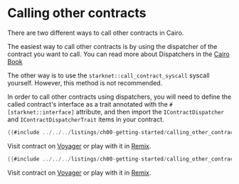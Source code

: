 # Calling other contracts

There are two different ways to call other contracts in Cairo.

The easiest way to call other contracts is by using the dispatcher of the contract you want to call.
You can read more about Dispatchers in the [Cairo Book](https://book.cairo-lang.org/ch99-02-02-contract-dispatcher-library-dispatcher-and-system-calls.html#contract-dispatcher)

The other way is to use the `starknet::call_contract_syscall` syscall yourself. However, this method is not recommended.

In order to call other contracts using dispatchers, you will need to define the called contract's interface as a trait annotated with the `#[starknet::interface]` attribute, and then import the `IContractDispatcher` and `IContractDispatcherTrait` items in your contract.

```rust
{{#include ../../../listings/ch00-getting-started/calling_other_contracts/src/callee.cairo}}
```
Visit contract on [Voyager](https://goerli.voyager.online/contract/0x015c3Bb6D0DE26b64FEAF9A8f4655CfADb5c128bF4510398972704ee12775DB1) or play with it in [Remix](https://remix.ethereum.org/?#activate=Starknet&url=https://github.com/NethermindEth/StarknetByExample/blob/main/listings/ch00-getting-started/calling_other_contracts/src/callee.cairo).

```rust
{{#include ../../../listings/ch00-getting-started/calling_other_contracts/src/caller.cairo}}
```
Visit contract on [Voyager](https://goerli.voyager.online/contract/0x05fa8aF796343d2f22c53C17149386b67B7AC4aB52D9e308Aa507C185aA44778) or play with it in [Remix](https://remix.ethereum.org/?#activate=Starknet&url=https://github.com/NethermindEth/StarknetByExample/blob/main/listings/ch00-getting-started/calling_other_contracts/src/caller.cairo).